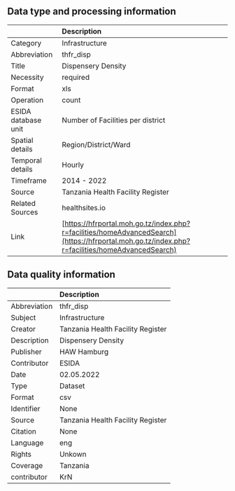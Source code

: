## Data type and processing information 

|                     | Description                                                                                                                                    |
|:--------------------|:-----------------------------------------------------------------------------------------------------------------------------------------------|
| Category            | Infrastructure                                                                                                                                 |
| Abbreviation        | thfr_disp                                                                                                                                      |
| Title               | Dispensery Density                                                                                                                             |
| Necessity           | required                                                                                                                                       |
| Format              | xls                                                                                                                                            |
| Operation           | count                                                                                                                                          |
| ESIDA database unit | Number of Facilities per district                                                                                                              |
| Spatial details     | Region/District/Ward                                                                                                                           |
| Temporal details    | Hourly                                                                                                                                         |
| Timeframe           | 2014 - 2022                                                                                                                                    |
| Source              | Tanzania Health Facility Register                                                                                                              |
| Related Sources     | healthsites.io                                                                                                                                 |
| Link                | [https://hfrportal.moh.go.tz/index.php?r=facilities/homeAdvancedSearch](https://hfrportal.moh.go.tz/index.php?r=facilities/homeAdvancedSearch) |

## Data quality information 

|              | Description                       |
|:-------------|:----------------------------------|
| Abbreviation | thfr_disp                         |
| Subject      | Infrastructure                    |
| Creator      | Tanzania Health Facility Register |
| Description  | Dispensery Density                |
| Publisher    | HAW Hamburg                       |
| Contributor  | ESIDA                             |
| Date         | 02.05.2022                        |
| Type         | Dataset                           |
| Format       | csv                               |
| Identifier   | None                              |
| Source       | Tanzania Health Facility Register |
| Citation     | None                              |
| Language     | eng                               |
| Rights       | Unkown                            |
| Coverage     | Tanzania                          |
| contributor  | KrN                               |